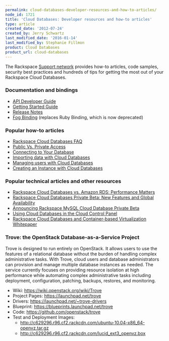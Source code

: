 ```yaml
---
permalink: cloud-databases-developer-resources-and-how-to-articles/
node_id: 1721
title: 'Cloud Databases: Developer resources and how-to articles'
type: article
created_date: '2012-07-24'
created_by: Jerry Schwartz
last_modified_date: '2016-01-14'
last_modified_by: Stephanie Fillmon
product: Cloud Databases
product_url: cloud-databases
---
```


The Rackspace [Support
network](/how-to/) provides how-to
articles, code samples, security best practices
and hundreds of tips for getting the most out of your Rackspace Cloud
Databases.

### Documentation and bindings

-   [API Developer
    Guide](https://developer.rackspace.com/docs/cloud-databases/v1/developer-guide/)
-   [Getting Started
    Guide](https://developer.rackspace.com/docs/cloud-databases/v1/developer-guide/#getting-started)
-   [Release
    Notes](https://developer.rackspace.com/docs/cloud-databases/v1/developer-guide/#document-release-notes)
-   [Fog Binding](https://github.com/rackspace/fog) (replaces Ruby
    Binding, which is now deprecated)

### Popular how-to articles

-   [Rackspace Cloud Databases
    FAQ](/how-to/cloud-databases-faq)
-   [Public Vs. Private
    Access](/how-to/public-and-private-access-for-cloud-databases)
-   [Connecting to Your
    Database](/how-to/connect-to-a-cloud-databases-instance)
-   [Importing
    data with Cloud Databases](/how-to/importing-data-into-cloud-databases)
-   [Managing
    users with Cloud Databases](/how-to/managing-users-for-cloud-databases)
-   [Creating an
    Instance with Cloud Databases](/how-to/cloud-database-instance-parameters)

### Popular technical articles and other resources

-   [Rackspace Cloud Databases vs. Amazon RDS: Performance
    Matters](http://www.rackspace.com/blog/performance-matters-rackspace-cloud-databases-is-faster-than-amazon-rds/)
-   [Rackspace Cloud Databases Private Beta: New Features and Global
    Availability](http://www.rackspace.com/blog/rackspace-cloud-databases-private-beta-new-features-and-global-availability/)
-   [Announcing Rackspace MySQL Cloud Database Private
    Beta](http://www.rackspace.com/blog/announcing-the-rackspace-mysql-cloud-database-private-beta/)
-   [Using Cloud Databases in the Cloud Control
    Panel](http://c1776742.r42.cf0.rackcdn.com/downloads/pdfs/Using-Cloud-Databases-in-the-Cloud-Control-Panel.pdf)
-   [Rackspace Cloud Databases and Container-based Virtualization
    Whitepaper](http://c1776742.r42.cf0.rackcdn.com/downloads/pdfs/Rackspace-Cloud-Databases-and-Container-based-Virtualization.pdf)

### Trove: the OpenStack Database-as-a-Service Project

Trove is designed to run entirely on OpenStack. It allows users to use
the features of a relational database without the burden of handling
complex administrative tasks. With Trove, cloud users and database
administrators can provision and manage multiple database instances as
needed. The service currently focuses on providing resource isolation at
high performance while automating complex administrative tasks including
deployment, configuration, patching, backups, restores, and monitoring.

-   Wiki: <https://wiki.openstack.org/wiki/Trove>
-   Project Pages: <https://launchpad.net/trove>
-   Drivers: <https://launchpad.net/~trove-drivers>
-   Blueprint: <https://blueprints.launchpad.net/trove>
-   Code: <https://github.com/openstack/trove>
-   Test and Deployment Images:
    -   <http://c629296.r96.cf2.rackcdn.com/ubuntu-10.04-x86_64-openvz.tar.gz>
    -   <http://c629296.r96.cf2.rackcdn.com/lucid_ext3_openvz.box>
